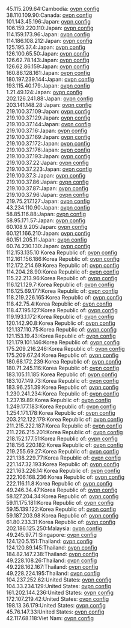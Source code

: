 45.115.209.64:Cambodia: [ovpn config](vpn/45_115_209_64.ovpn)  
38.110.109.90:Canada: [ovpn config](vpn/38_110_109_90.ovpn)  
101.143.45.196:Japan: [ovpn config](vpn/101_143_45_196.ovpn)  
106.159.220.110:Japan: [ovpn config](vpn/106_159_220_110.ovpn)  
114.159.173.96:Japan: [ovpn config](vpn/114_159_173_96.ovpn)  
114.186.108.212:Japan: [ovpn config](vpn/114_186_108_212.ovpn)  
125.195.37.4:Japan: [ovpn config](vpn/125_195_37_4.ovpn)  
126.100.65.50:Japan: [ovpn config](vpn/126_100_65_50.ovpn)  
126.62.78.143:Japan: [ovpn config](vpn/126_62_78_143.ovpn)  
126.62.86.159:Japan: [ovpn config](vpn/126_62_86_159.ovpn)  
160.86.128.161:Japan: [ovpn config](vpn/160_86_128_161.ovpn)  
180.197.239.144:Japan: [ovpn config](vpn/180_197_239_144.ovpn)  
193.115.40.179:Japan: [ovpn config](vpn/193_115_40_179.ovpn)  
1.21.49.124:Japan: [ovpn config](vpn/1_21_49_124.ovpn)  
202.126.241.88:Japan: [ovpn config](vpn/202_126_241_88.ovpn)  
203.141.148.28:Japan: [ovpn config](vpn/203_141_148_28.ovpn)  
219.100.37.109:Japan: [ovpn config](vpn/219_100_37_109.ovpn)  
219.100.37.129:Japan: [ovpn config](vpn/219_100_37_129.ovpn)  
219.100.37.144:Japan: [ovpn config](vpn/219_100_37_144.ovpn)  
219.100.37.16:Japan: [ovpn config](vpn/219_100_37_16.ovpn)  
219.100.37.169:Japan: [ovpn config](vpn/219_100_37_169.ovpn)  
219.100.37.172:Japan: [ovpn config](vpn/219_100_37_172.ovpn)  
219.100.37.176:Japan: [ovpn config](vpn/219_100_37_176.ovpn)  
219.100.37.193:Japan: [ovpn config](vpn/219_100_37_193.ovpn)  
219.100.37.22:Japan: [ovpn config](vpn/219_100_37_22.ovpn)  
219.100.37.223:Japan: [ovpn config](vpn/219_100_37_223.ovpn)  
219.100.37.3:Japan: [ovpn config](vpn/219_100_37_3.ovpn)  
219.100.37.86:Japan: [ovpn config](vpn/219_100_37_86.ovpn)  
219.100.37.87:Japan: [ovpn config](vpn/219_100_37_87.ovpn)  
219.100.37.96:Japan: [ovpn config](vpn/219_100_37_96.ovpn)  
219.75.217.127:Japan: [ovpn config](vpn/219_75_217_127.ovpn)  
43.234.110.90:Japan: [ovpn config](vpn/43_234_110_90.ovpn)  
58.85.116.88:Japan: [ovpn config](vpn/58_85_116_88.ovpn)  
58.95.171.57:Japan: [ovpn config](vpn/58_95_171_57.ovpn)  
60.108.9.205:Japan: [ovpn config](vpn/60_108_9_205.ovpn)  
60.121.166.210:Japan: [ovpn config](vpn/60_121_166_210.ovpn)  
60.151.205.11:Japan: [ovpn config](vpn/60_151_205_11.ovpn)  
60.74.230.130:Japan: [ovpn config](vpn/60_74_230_130.ovpn)  
112.153.135.10:Korea Republic of: [ovpn config](vpn/112_153_135_10.ovpn)  
112.161.156.186:Korea Republic of: [ovpn config](vpn/112_161_156_186.ovpn)  
112.172.214.69:Korea Republic of: [ovpn config](vpn/112_172_214_69.ovpn)  
114.204.28.90:Korea Republic of: [ovpn config](vpn/114_204_28_90.ovpn)  
115.22.213.96:Korea Republic of: [ovpn config](vpn/115_22_213_96.ovpn)  
116.121.129.7:Korea Republic of: [ovpn config](vpn/116_121_129_7.ovpn)  
116.125.69.177:Korea Republic of: [ovpn config](vpn/116_125_69_177.ovpn)  
118.219.226.165:Korea Republic of: [ovpn config](vpn/118_219_226_165.ovpn)  
118.42.75.4:Korea Republic of: [ovpn config](vpn/118_42_75_4.ovpn)  
118.47.195.127:Korea Republic of: [ovpn config](vpn/118_47_195_127.ovpn)  
119.193.1.172:Korea Republic of: [ovpn config](vpn/119_193_1_172.ovpn)  
120.142.90.8:Korea Republic of: [ovpn config](vpn/120_142_90_8.ovpn)  
121.137.110.75:Korea Republic of: [ovpn config](vpn/121_137_110_75.ovpn)  
121.153.19.43:Korea Republic of: [ovpn config](vpn/121_153_19_43.ovpn)  
121.179.101.146:Korea Republic of: [ovpn config](vpn/121_179_101_146.ovpn)  
175.209.216.246:Korea Republic of: [ovpn config](vpn/175_209_216_246.ovpn)  
175.209.67.24:Korea Republic of: [ovpn config](vpn/175_209_67_24.ovpn)  
180.68.172.239:Korea Republic of: [ovpn config](vpn/180_68_172_239.ovpn)  
180.71.245.116:Korea Republic of: [ovpn config](vpn/180_71_245_116.ovpn)  
183.105.11.185:Korea Republic of: [ovpn config](vpn/183_105_11_185.ovpn)  
183.107.149.73:Korea Republic of: [ovpn config](vpn/183_107_149_73.ovpn)  
183.96.251.39:Korea Republic of: [ovpn config](vpn/183_96_251_39.ovpn)  
1.230.241.234:Korea Republic of: [ovpn config](vpn/1_230_241_234.ovpn)  
1.237.19.89:Korea Republic of: [ovpn config](vpn/1_237_19_89.ovpn)  
1.249.177.183:Korea Republic of: [ovpn config](vpn/1_249_177_183.ovpn)  
1.254.171.178:Korea Republic of: [ovpn config](vpn/1_254_171_178.ovpn)  
203.212.122.179:Korea Republic of: [ovpn config](vpn/203_212_122_179.ovpn)  
211.215.222.187:Korea Republic of: [ovpn config](vpn/211_215_222_187.ovpn)  
211.226.215.201:Korea Republic of: [ovpn config](vpn/211_226_215_201.ovpn)  
218.152.177.51:Korea Republic of: [ovpn config](vpn/218_152_177_51.ovpn)  
218.156.220.182:Korea Republic of: [ovpn config](vpn/218_156_220_182.ovpn)  
219.255.69.27:Korea Republic of: [ovpn config](vpn/219_255_69_27.ovpn)  
221.138.229.77:Korea Republic of: [ovpn config](vpn/221_138_229_77.ovpn)  
221.147.32.193:Korea Republic of: [ovpn config](vpn/221_147_32_193.ovpn)  
221.163.226.14:Korea Republic of: [ovpn config](vpn/221_163_226_14.ovpn)  
222.106.168.236:Korea Republic of: [ovpn config](vpn/222_106_168_236.ovpn)  
222.116.11.8:Korea Republic of: [ovpn config](vpn/222_116_11_8.ovpn)  
49.246.34.47:Korea Republic of: [ovpn config](vpn/49_246_34_47.ovpn)  
58.127.204.34:Korea Republic of: [ovpn config](vpn/58_127_204_34.ovpn)  
59.11.175.181:Korea Republic of: [ovpn config](vpn/59_11_175_181.ovpn)  
59.15.139.122:Korea Republic of: [ovpn config](vpn/59_15_139_122.ovpn)  
59.187.203.98:Korea Republic of: [ovpn config](vpn/59_187_203_98.ovpn)  
61.80.233.31:Korea Republic of: [ovpn config](vpn/61_80_233_31.ovpn)  
202.186.125.250:Malaysia: [ovpn config](vpn/202_186_125_250.ovpn)  
49.245.97.71:Singapore: [ovpn config](vpn/49_245_97_71.ovpn)  
124.120.5.151:Thailand: [ovpn config](vpn/124_120_5_151.ovpn)  
124.120.89.145:Thailand: [ovpn config](vpn/124_120_89_145.ovpn)  
184.82.147.238:Thailand: [ovpn config](vpn/184_82_147_238.ovpn)  
49.228.108.26:Thailand: [ovpn config](vpn/49_228_108_26.ovpn)  
49.228.162.167:Thailand: [ovpn config](vpn/49_228_162_167.ovpn)  
49.228.224.195:Thailand: [ovpn config](vpn/49_228_224_195.ovpn)  
104.237.252.62:United States: [ovpn config](vpn/104_237_252_62.ovpn)  
104.33.234.129:United States: [ovpn config](vpn/104_33_234_129.ovpn)  
161.202.144.236:United States: [ovpn config](vpn/161_202_144_236.ovpn)  
172.107.219.42:United States: [ovpn config](vpn/172_107_219_42.ovpn)  
198.13.36.179:United States: [ovpn config](vpn/198_13_36_179.ovpn)  
45.76.147.33:United States: [ovpn config](vpn/45_76_147_33.ovpn)  
42.117.68.118:Viet Nam: [ovpn config](vpn/42_117_68_118.ovpn)  
